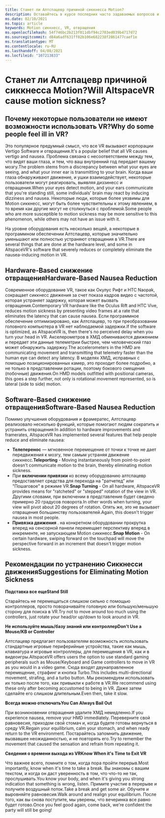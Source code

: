 ```yaml
---
title: Станет ли Алтспацевр причиной сиккнесса Motion?
description: Оставайтесь в курсе последних часто задаваемых вопросов и решений для сиккнесс Motion в средах VR.
ms.date: 02/10/2021
ms.topic: article
keywords: Motion сиккнесс, VR, отвращения
ms.openlocfilehash: 54f746bc2b213f011dbf94c2703ed039b4717d72
ms.sourcegitcommit: d84a6adf631ff02b106e682238f2861477caef1e
ms.translationtype: MT
ms.contentlocale: ru-RU
ms.lasthandoff: 04/08/2021
ms.locfileid: "107213833"
---
```

# <a name="will-altspacevr-cause-motion-sickness"></a><span data-ttu-id="97039-104">Станет ли Алтспацевр причиной сиккнесса Motion?</span><span class="sxs-lookup"><span data-stu-id="97039-104">Will AltspaceVR cause motion sickness?</span></span>

## <a name="why-do-some-people-feel-ill-in-vr"></a><span data-ttu-id="97039-105">Почему некоторые пользователи не имеют возможности использовать VR?</span><span class="sxs-lookup"><span data-stu-id="97039-105">Why do some people feel ill in VR?</span></span>

<span data-ttu-id="97039-106">Это популярное предумный смысл, что все VR вызывают корпорации Vertigo Software и отвращения.</span><span class="sxs-lookup"><span data-stu-id="97039-106">It's a popular belief that all VR causes vertigo and nausea.</span></span> <span data-ttu-id="97039-107">Проблема связана с несоответствием между тем, что видят ваши глаза, и тем, что ваш внутренний год передает вашему мозгу.</span><span class="sxs-lookup"><span data-stu-id="97039-107">The problem stems from a discrepancy between what your eyes are seeing, and what your inner ear is transmitting to your brain.</span></span> <span data-ttu-id="97039-108">Когда ваши глаза обнаруживают движение, и ушки взаимодействует, некоторые пользователи могут реагировать, выявляя диззинесс и отвращения.</span><span class="sxs-lookup"><span data-stu-id="97039-108">When your eyes detect motion, and your ears communicate that you're standing still, some individuals' brain may react by inducing dizziness and nausea.</span></span> <span data-ttu-id="97039-109">Некоторые люди, которые более уязвимы для Motion сиккнесс, могут быть более чувствительны к этому явлением, в то время как другие могут не столкнуться с проблемой.</span><span class="sxs-lookup"><span data-stu-id="97039-109">Some people who are more susceptible to motion sickness may be more sensitive to this phenomenon, while others may not have an issue with it.</span></span> 

<span data-ttu-id="97039-110">На уровне оборудования есть несколько вещей, а некоторые в программном обеспечении Алтспацевр, которые значительно уменьшают или полностью устраняют отвращения в VR.</span><span class="sxs-lookup"><span data-stu-id="97039-110">There are several things that are done at the hardware level, and some in AltspaceVR's software that severely reduces or completely eliminate the nausea-inducing motion in VR.</span></span>

## <a name="hardware-based-nausea-reduction"></a><span data-ttu-id="97039-111">Hardware-Based снижение отвращения</span><span class="sxs-lookup"><span data-stu-id="97039-111">Hardware-Based Nausea Reduction</span></span>

<span data-ttu-id="97039-112">Современное оборудование VR, такое как Окулус Рифт и HTC Naopak, сокращает сиккнесс движения за счет показа кадров видео с частотой, которая устраняет задержку, которая может вызвать отвращения.</span><span class="sxs-lookup"><span data-stu-id="97039-112">Contemporary VR hardware like the Oculus Rift and HTC Vive, reduces motion sickness by presenting video frames at a rate that eliminates the latency that can cause nausea.</span></span> <span data-ttu-id="97039-113">Если программное обеспечение оптимизировано, как Алтспацевр, то при преобразовании головного компьютера в VR нет наблюдаемой задержки.</span><span class="sxs-lookup"><span data-stu-id="97039-113">If the software is optimized, as AltspaceVR is, then there's no perceived delay when you turn your head in VR.</span></span> <span data-ttu-id="97039-114">Акселерометров в ХМД обмениваются движением и передает эти данные телеметрии быстрее, чем человеческий глаз может обнаружить задержку.</span><span class="sxs-lookup"><span data-stu-id="97039-114">The accelerometers in the HMD are communicating movement and transmitting that telemetry faster than the human eye can detect any latency.</span></span> <span data-ttu-id="97039-115">В моделях ХМД, исправных с помощью позиционированных камер, это проходит более подробно, а не только в представлении ротации, поэтому бокового смещения (побочные) движения.</span><span class="sxs-lookup"><span data-stu-id="97039-115">On HMD models outfitted with positional cameras, this goes a step further, not only is rotational movement represented, so is lateral (side to side) motion.</span></span>

## <a name="software-based-nausea-reduction"></a><span data-ttu-id="97039-116">Software-Based снижение отвращения</span><span class="sxs-lookup"><span data-stu-id="97039-116">Software-Based Nausea Reduction</span></span>

<span data-ttu-id="97039-117">Помимо улучшения оборудования и фрамератес, Алтспацевр реализовало несколько функций, которые помогают людям сократить и устранить отвращения:</span><span class="sxs-lookup"><span data-stu-id="97039-117">In addition to hardware improvements and framerates, AltspaceVR has implemented several features that help people reduce and eliminate nausea:</span></span>

* <span data-ttu-id="97039-118">**Телеперенос** — мгновенное перемещение от точки к точке не дает передвижения к мозгу, тем самым устраняя движение сиккнесс.</span><span class="sxs-lookup"><span data-stu-id="97039-118">**Teleporting** - Moving instantaneously from point-to-point doesn't communicate motion to the brain, thereby eliminating motion sickness.</span></span>
* <span data-ttu-id="97039-119">При **включении привязки** ко всему оборудованию алтспацевр предоставляет средства для перехода на "ратчетед" или "Пошаговое" в режиме VR.</span><span class="sxs-lookup"><span data-stu-id="97039-119">**Snap Turning** - On all hardware, AltspaceVR provides means for "ratcheted" or "stepped" rotation of the view in VR.</span></span> <span data-ttu-id="97039-120">Другими словами, при включении в представление будет сведено примерно 20 градусов поворота.</span><span class="sxs-lookup"><span data-stu-id="97039-120">In other words when turning, your view will pivot about 20 degrees of rotation.</span></span> <span data-ttu-id="97039-121">Опять же, это не вызывает отвращения большинству пользователей.</span><span class="sxs-lookup"><span data-stu-id="97039-121">Again, this doesn't trigger nausea in most people.</span></span>
* <span data-ttu-id="97039-122">**Привязка движения** . на конкретном оборудовании прокрутка вперед на сенсорной панели перемещает перспективу вперед в инкременте, не запускающем Motion сиккнесс.</span><span class="sxs-lookup"><span data-stu-id="97039-122">**Snap Motion** - On certain hardware, swiping forward on the touchpad will move the perspective forward in an increment that doesn't trigger motion sickness.</span></span> 
 
## <a name="suggestions-for-eliminating-motion-sickness"></a><span data-ttu-id="97039-123">Рекомендации по устранению Сиккнесси движения</span><span class="sxs-lookup"><span data-stu-id="97039-123">Suggestions for Eliminating Motion Sickness</span></span>

<span data-ttu-id="97039-124">**Подставка все еще**</span><span class="sxs-lookup"><span data-stu-id="97039-124">**Stand Still**</span></span>

<span data-ttu-id="97039-125">Старайтесь не перемещаться слишком сильно с помощью контроллеров, просто поворачивайте головную или большую/меньшую сторону для поиска в VR.</span><span class="sxs-lookup"><span data-stu-id="97039-125">Try not to move around too much using the controllers, just rotate your head/or up/down to look around in VR.</span></span>

<span data-ttu-id="97039-126">**Не используйте мышь/базу знаний или контроллер**</span><span class="sxs-lookup"><span data-stu-id="97039-126">**Don't Use a Mouse/KB or Controller**</span></span>

<span data-ttu-id="97039-127">Алтспацевр предлагает пользователям возможность использовать стандартные игровые периферийные устройства, такие как мышь, клавиатура и игровые контроллеры, для перемещения в VR, как и в видеоигры.</span><span class="sxs-lookup"><span data-stu-id="97039-127">AltspaceVR offers users the option to use standard gaming peripherals such as Mouse/Keyboard and Game controllers to move in VR as you would in a video game.</span></span> <span data-ttu-id="97039-128">Сюда входят двунаправленное перемещение, страфинг и кнопка Turbo.</span><span class="sxs-lookup"><span data-stu-id="97039-128">This includes multi-directional movement, strafing, and a turbo button.</span></span> <span data-ttu-id="97039-129">Мы рекомендуем использовать их только после того, как привыкли к работе в VR.</span><span class="sxs-lookup"><span data-stu-id="97039-129">We recommend using these only after becoming accustomed to being in VR.</span></span> <span data-ttu-id="97039-130">Даже затем сделайте его слишком длительным.</span><span class="sxs-lookup"><span data-stu-id="97039-130">Even then, take it slow.</span></span>

<span data-ttu-id="97039-131">**Всегда можно отключать**</span><span class="sxs-lookup"><span data-stu-id="97039-131">**You Can Always Bail Out**</span></span>

<span data-ttu-id="97039-132">При возникновении отвращения удалите ХМД немедленно.</span><span class="sxs-lookup"><span data-stu-id="97039-132">If you experience nausea, remove your HMD immediately.</span></span> <span data-ttu-id="97039-133">Переверните свой равновесия, приходом свой стомач и, когда будете готовы вернуться в среду VR.</span><span class="sxs-lookup"><span data-stu-id="97039-133">Regain your equilibrium, calm your stomach, and when ready return to the VR environment.</span></span> <span data-ttu-id="97039-134">Постарайтесь запомнить движение, вызвавшее неожиданностью, и не повторять его.</span><span class="sxs-lookup"><span data-stu-id="97039-134">Try to remember the movement that caused the sensation and refrain from repeating it.</span></span>

<span data-ttu-id="97039-135">**Сведения о времени выхода из VR**</span><span class="sxs-lookup"><span data-stu-id="97039-135">**Know When it's Time to Exit VR**</span></span>

<span data-ttu-id="97039-136">Что важнее всего, помните о том, когда пора пройти перерыв.</span><span class="sxs-lookup"><span data-stu-id="97039-136">Most importantly, know when it's time to take a break.</span></span> <span data-ttu-id="97039-137">Вы знакомы с вашим текстом, и когда он даст уверенность в том, что что-то не так, прослушивать.</span><span class="sxs-lookup"><span data-stu-id="97039-137">You know your body, and when it's giving you strong indication that something is wrong, listen.</span></span> <span data-ttu-id="97039-138">Примите участие в перерыве и получите воздушный поток.</span><span class="sxs-lookup"><span data-stu-id="97039-138">Take a break and get some air.</span></span> <span data-ttu-id="97039-139">Обучите и выровняйте равновесия.</span><span class="sxs-lookup"><span data-stu-id="97039-139">Walk around and realign your equilibrium.</span></span> <span data-ttu-id="97039-140">После того, как вы снова поступите, мы уверены, что вечеринка все равно будет готово.</span><span class="sxs-lookup"><span data-stu-id="97039-140">Once you feel good again, come back, we're confident the party will still be going!</span></span>